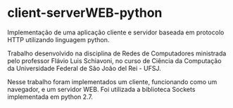 # client-serverWEB-python
Implementação de uma aplicação cliente e servidor baseada em protocolo HTTP utilizando linguagem python.

Trabalho desenvolvido na disciplina de Redes de Computadores ministrada pelo professor Flávio Luis Schiavoni, no curso de Ciência da Computação da Universidade Federal de São João del Rei - UFSJ.

Nesse trabalho foram implementados um cliente, funcionando como um navegador, e um servidor WEB. Foi utilizada a biblioteca Sockets implementada em python 2.7.
